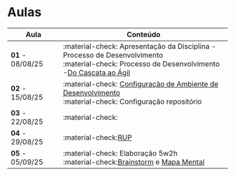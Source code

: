 # Aulas

| Aula                         | Conteúdo                                                                   |
| ---------------------------- | --------------------------------------------------------------------------- |
| __01__ - 08/08/25    | :material-check: Apresentação da Disciplina - Processo de Desenvolvimento <br> :material-check: Processo de Desenvolvimento -[Do Cascata ao Ágil](../assets/Aulas/Do%20Cascata%20ao%20Ágil.pdf) |
| __02__ - 15/08/25     | :material-check: [Configuração de Ambiente de Desenvolvimento](https://liveestacio-my.sharepoint.com/:w:/g/personal/00661711722_professores_ibmec_edu_br/EU2fCcJwgTFLvWNyOSUtNWABng3aZ0HtBI38y6beD8dItQ?e=2VBo3W) <br> :material-check: Configuração repositório  |
| __03__ - 22/08/25     | :material-check: |
| __04__ - 29/08/25     | :material-check:[RUP](../assets/Aulas/RUP.pdf)   |
| __05__ - 05/09/25     | :material-check: Elaboração 5w2h  <br> :material-check:[Brainstorm](../assets/Aulas/O%20processo%20de brainstorm.pdf) e [Mapa Mental](../assets/Aulas/Mapa%20Mental.pdf)|
<!--

| __06__ - 28/03/24     | :material-check: [Engenharia de Requisitos](..//assets/Aulas/Engenharia%20de%20Requisitos_Cap05.pdf)  <br> - [Análise OO e UML](../assets/Aulas/AnaliseOO&UML.pdf) <br> - Diagrama de Casos de Uso <br> - [Classes](../assets/Aulas/Classes_Pacotes.pdf) |
| __07__ - 04/04/25     | :material-check: AP1    |
| __08__ - 11/04/25     | :material-check: Python OO <br> - [Notebook](../Disciplina/Roteiros/__Construção/Poo/poo.ipynb) <br> - [Conceito de OO](../Disciplina/Roteiros/__Construção/Poo/Conceitos-basicos-de-OO.pdf) <br> - [Python OO](../Disciplina/Roteiros/__Construção/Poo/Python-OO.pdf) <br> - Introdução ao Django  |
| __09__ - 18/04/25     | :material-check: Feriado  |
| __10__ - 25/04/25     | :material-check: Roteiro Django Rest- Introdução SQL - Sqlite  |
| __11__ - 02/05/25     | :material-check: Feriado |
| __12__ - 09/05/25     | :material-check: Roteiro Streaming - Content 1xN|
| __13__ - 16/05/25     | :material-check: Roteiro Streaming - PlayList NxN - [Protótipo](https://www.figma.com/design/cX8mG3fK90aDRvKdE1PcjB/AMIP?t=hLCy4Aqm06gAKbU3-1) |
| __14__ - 23/05/25     | :material-check: App |
| __15__ - 30/05/25     | :material-check: App |
| __16__ - 06/06/25     | :material-check: App |
| __17__ - 13/06/25     | :material-check: AP2 - Apresentação Projeto |
| __18__ - 20/06/25     | :material-check: Feriado |
| __19__ - 27/06/25     | :material-check: AS |
<!--  
| __13__ - 19/09/24     | :material-check:[Classes](../assets/Aulas/Classes_Pacotes.pdf)    |
| __16__ - 27/09/24     | ----------------------------------------------------------  |
| __19__ - 10/10/24     | :material-check: Introdução ao Django OO |
| __20__ - 11/10/24     | :material-check: Reunião Iquirium - Django OO  |
| __21__ - 18/10/24     | :material-check: Introdução SQL - Sqlite OO  |
| __22__ - 19/10/24     | :material-check: [Funcionalidade](../assets/Aulas/Iquirium.pdf)        
-->
